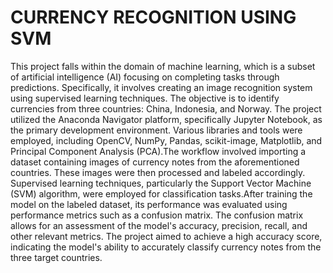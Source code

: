 # CURRENCY RECOGNITION USING SVM


This project falls within the domain of machine learning, which is a subset of artificial intelligence (AI) focusing on completing tasks through predictions. 
Specifically, it involves creating an image recognition system using supervised learning techniques.
The objective is to identify currencies from three countries: China, Indonesia, and Norway.
The project utilized the Anaconda Navigator platform, specifically Jupyter Notebook, as the primary development environment. 
Various libraries and tools were employed, including OpenCV, NumPy, Pandas, scikit-image, Matplotlib, and Principal Component Analysis (PCA).The workflow involved importing a dataset containing images of currency notes from the aforementioned countries. 
These images were then processed and labeled accordingly. Supervised learning techniques, particularly the Support Vector Machine (SVM) algorithm, were employed for classification tasks.After training the model on the labeled dataset, its performance was evaluated using performance metrics such as a confusion matrix. The confusion matrix allows for an assessment of the model's accuracy, precision, recall, and other relevant metrics. The project aimed to achieve a high accuracy score, indicating the model's ability to accurately classify currency notes from the three target countries.

